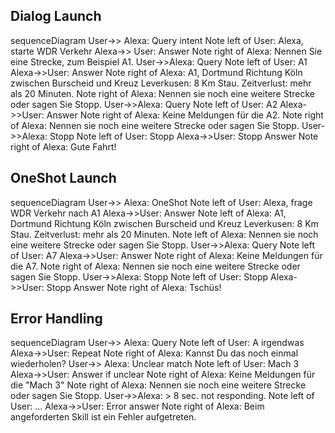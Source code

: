 ## Dialog Launch

<script src="https://cdn.rawgit.com/knsv/mermaid/6.0.0/dist/mermaid.min.js"></script>
<div class="mermaid">
sequenceDiagram
User->> Alexa: Query intent
Note left of User: Alexa, starte WDR Verkehr
Alexa->> User: Answer
Note right of Alexa: Nennen Sie eine Strecke, zum Beispiel A1.
User->>Alexa: Query
Note left of User: A1
Alexa->>User: Answer
Note right of Alexa: A1, Dortmund Richtung Köln zwischen Burscheid und Kreuz Leverkusen: 8 Km Stau. Zeitverlust: mehr als 20 Minuten.
Note right of Alexa: Nennen sie noch eine weitere Strecke oder sagen Sie Stopp.
User->>Alexa: Query
Note left of User: A2
Alexa->>User: Answer
Note right of Alexa: Keine Meldungen für die A2.
Note right of Alexa: Nennen sie noch eine weitere Strecke oder sagen Sie Stopp.
User->>Alexa: Stopp
Note left of User: Stopp
Alexa->>User: Stopp Answer
Note right of Alexa: Gute Fahrt!
</div>

## OneShot Launch
<div class="mermaid">
sequenceDiagram
User->> Alexa: OneShot
Note left of User: Alexa, frage WDR Verkehr nach A1
Alexa->>User: Answer
Note left of Alexa: A1, Dortmund Richtung Köln zwischen Burscheid und Kreuz Leverkusen: 8 Km Stau. Zeitverlust: mehr als 20 Minuten.  
Note left of Alexa: Nennen sie noch eine weitere Strecke oder sagen Sie Stopp.
User->>Alexa: Query
Note left of User: A7
Alexa->>User: Answer
Note right of Alexa: Keine Meldungen für die A7.
Note right of Alexa: Nennen sie noch eine weitere Strecke oder sagen Sie Stopp.
User->>Alexa: Stopp
Note left of User: Stopp
Alexa->>User: Stopp Answer
Note right of Alexa: Tschüs!
</div>

## Error Handling
<div class="mermaid">
sequenceDiagram
User->> Alexa: Query
Note left of User: A irgendwas
Alexa->>User: Repeat
Note right of Alexa: Kannst Du das noch einmal wiederholen?
User->> Alexa: Unclear match
Note left of User: Mach 3
Alexa->>User: Answer if unclear
Note right of Alexa: Keine Meldungen für die "Mach 3"
Note right of Alexa: Nennen sie noch eine weitere Strecke oder sagen Sie Stopp.
User->>Alexa: > 8 sec. not responding.
Note left of User: ...
Alexa->>User: Error answer
Note right of Alexa: Beim angeforderten Skill ist ein Fehler aufgetreten.
</div>
